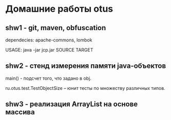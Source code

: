# Домашние работы otus
## shw1 - git, maven, obfuscation
dependecies: apache-commons, lombok

USAGE: java -jar jcp.jar SOURCE TARGET

## shw2 - стенд измерения памяти java-объектов

main() - подсчет того, что задано в obj. 

ru.otus.test.TestObjectSize – юнит тесты по множеству различных типов.


## shw3 - реализация ArrayList на основе массива

